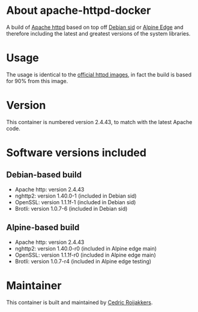 # About apache-httpd-docker
A build of [Apache httpd](http://httpd.apache.org/) based on top off [Debian sid](https://www.debian.org/releases/sid/) or [Alpine Edge](https://wiki.alpinelinux.org/wiki/Edge) and therefore including the latest and greatest versions of the system libraries.

# Usage
The usage is identical to the [official httpd images](https://hub.docker.com/_/httpd/), in fact the build is based for 90% from this image.

# Version
This container is numbered version 2.4.43, to match with the latest Apache code.

# Software versions included
## Debian-based build
- Apache http: version 2.4.43
- nghttp2: version 1.40.0-1 (included in Debian sid)
- OpenSSL: version 1.1.1f-1 (included in Debian sid)
- Brotli: version 1.0.7-6 (included in Debian sid)

## Alpine-based build
- Apache http: version 2.4.43
- nghttp2: version 1.40.0-r0 (included in Alpine edge main)
- OpenSSL: version 1.1.1f-r0 (included in Alpine edge main)
- Brotli: version 1.0.7-r4 (included in Alpine edge testing)

# Maintainer
This container is built and maintained by [Cedric Roijakkers](mailto:cedric@roijakkers.be).